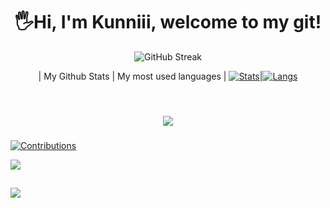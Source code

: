 <h1 align="center">
  🖐Hi, I'm Kunniii, welcome to my git! <height="60">
</h1>
  
<div align="center">  
  
![GitHub Streak](https://github-readme-streak-stats.herokuapp.com/?user=kunniii&theme=radical)
</div>
<div align="center">
<table>
  
| My Github Stats             | My most used languages |
[![Stats](https://acedev003-readme-stats.vercel.app/api?username=kunniii&show_icons=true)](https://github.com/kunniii)|[![Langs](https://acedev003-readme-stats.vercel.app/api/top-langs/?username=kunniii&layout=compact)](https://github.com/kunniii)
</table>
  </div>
<h1 align="center">
  <a href="https://github.com/kunniii">
    <img alig src="https://github-profile-trophy.vercel.app/?username=kunniii&theme=dracula"/>
  </a>
</h1>

###

[![Contributions](https://fabianocouto-activity-graph.vercel.app/graph/?username=kunniii&theme=react-dark)](https://github.com/kunniii)

![](https://hit.yhype.me/github/profile?user_id=57139436)

## ![](https://komarev.com/ghpvc/?username=kunniii&style=flat&label=VIEWS)
